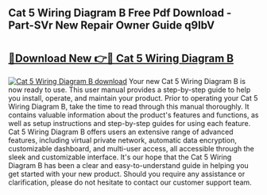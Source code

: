 ## Cat 5 Wiring Diagram B Free Pdf Download - Part-SVr New Repair Owner Guide q9IbV

# <h2><a href="http://dfphszo.blite.top/?on=Cat+5+Wiring+Diagram+B">🔗Download New 👉🔴 Cat 5 Wiring Diagram B</a></h2>

[![Cat 5 Wiring Diagram B download](https://i.imgur.com/lujVjoI.png)](http://dfphszo.blite.top/?on=Cat+5+Wiring+Diagram+B)
Your new Cat 5 Wiring Diagram B is now ready to use. This user manual provides a step-by-step guide to help you install, operate, and maintain your product. Prior to operating your Cat 5 Wiring Diagram B, take the time to read through this manual thoroughly. It contains valuable information about the product's features and functions, as well as setup instructions and step-by-step guides for using each feature. Cat 5 Wiring Diagram B offers users an extensive range of advanced features, including virtual private network, automatic data encryption, customizable dashboard, and multi-user access, all accessible through the sleek and customizable interface. It's our hope that the Cat 5 Wiring Diagram B has been a clear and easy-to-understand guide in helping you get started with your new product. Should you require any assistance or clarification, please do not hesitate to contact our customer support team.
